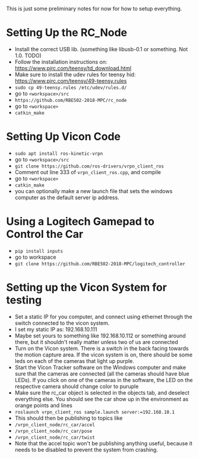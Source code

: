 This is just some preliminary notes for now for how to setup everything.

# Setting Up the RC_Node
* Install the correct USB lib.  (something like libusb-0.1 or something.  Not 1.0.  TODO)
* Follow the installation instructions on: https://www.pjrc.com/teensy/td_download.html
* Make sure to install the udev rules for teensy hid: https://www.pjrc.com/teensy/49-teensy.rules
* `sudo cp 49-teensy.rules /etc/udev/rules.d/`
* go to `<workspace>/src`
* `https://github.com/RBE502-2018-MPC/rc_node`
* go to `<workspace>`
* `catkin_make` 

# Setting Up Vicon Code
* `sudo apt install ros-kinetic-vrpn`
* go to `<workspace>/src`
* `git clone https://github.com/ros-drivers/vrpn_client_ros`
* Comment out line 333 of `vrpn_client_ros.cpp`, and compile
* go to `<workspace>`
* `catkin_make`
* you can optionally make a new launch file that sets the windows computer as the default server ip address.

# Using a Logitech Gamepad to Control the Car
* `pip install inputs`
* go to workspace
* `git clone https://github.com/RBE502-2018-MPC/logitech_controller`

# Setting up the Vicon System for testing
* Set a static IP for you computer, and connect using ethernet through the switch connected to the vicon system.
* I set my static IP as: 192.168.10.111
* Maybe set yours to something like 192.168.10.112 or something around there, but it shouldn't really matter unless two of us are connected
* Turn on the Vicon system.  There is a switch in the back facing towards the motion capture area.  If the vicon system is on, there should be some leds on each of the cameras that light up purple.
* Start the Vicon Tracker software on the Windows computer and make sure that the cameras are connected (all the cameras should have blue LEDs).  If you click on one of the cameras in the software, the LED on the respective camera should change color to puruple
* Make sure the rc_car object is selected in the objects tab, and deselect everything else.  You should see the car show up in the environment as orange points and lines
* `roslaunch vrpn_client_ros sample.launch server:=192.168.10.1`
* This should then be publishing to topics like
* `/vrpn_client_node/rc_car/accel`
* `/vrpn_client_node/rc_car/pose`
* `/vrpn_client_node/rc_car/twist`
* Note that the accel topic won't be publishing anything useful, because it needs to be disabled to prevent the system from crashing.
